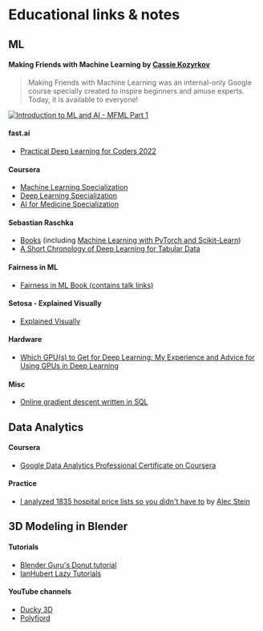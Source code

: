 # Educational links &amp; notes

## ML

#### Making Friends with Machine Learning by [Cassie Kozyrkov](https://twitter.com/quaesita "Cassie's Twitter")

> Making Friends with Machine Learning was an internal-only Google course specially created to inspire beginners and amuse experts. Today, it is available to everyone!

[![Introduction to ML and AI - MFML Part 1](https://img.youtube.com/vi/lYWt-aCnE2U/0.jpg)](https://www.youtube.com/watch?v=lYWt-aCnE2U "Introduction to ML and AI - MFML Part 1")

#### fast.ai

- [Practical Deep Learning for Coders 2022](https://www.fast.ai/2022/07/21/dl-coders-22/)

#### Coursera

- [Machine Learning Specialization](https://www.coursera.org/specializations/machine-learning-introduction?#courses)
- [Deep Learning Specialization](https://www.coursera.org/specializations/deep-learning)
- [AI for Medicine Specialization](https://www.coursera.org/specializations/ai-for-medicine?)

#### Sebastian Raschka

- [Books](https://sebastianraschka.com/books/) (including [Machine Learning with PyTorch and Scikit-Learn](https://sebastianraschka.com/blog/2022/ml-pytorch-book.html))
- [A Short Chronology of Deep Learning for Tabular Data](https://sebastianraschka.com/blog/2022/deep-learning-for-tabular-data.html)

#### Fairness in ML

- [Fairness in ML Book (contains talk links)](https://fairmlbook.org/)

#### Setosa - Explained Visually

- [Explained Visually](https://setosa.io/ev/)

#### Hardware

- [Which GPU(s) to Get for Deep Learning: My Experience and Advice for Using GPUs in Deep Learning](https://timdettmers.com/2023/01/16/which-gpu-for-deep-learning/)

#### Misc

- [Online gradient descent written in SQL](https://maxhalford.github.io/blog/ogd-in-sql/)

## Data Analytics

#### Coursera
- [Google Data Analytics Professional Certificate on Coursera](https://www.coursera.org/professional-certificates/google-data-analytics#courses)

#### Practice
- [I analyzed 1835 hospital price lists so you didn't have to](https://www.dolthub.com/blog/2022-07-01-hospitals-compliance/) by [Alec Stein](https://www.dolthub.com/team#alec)

## 3D Modeling in Blender

#### Tutorials
- [Blender Guru's Donut tutorial](https://www.youtube.com/watch?v=nIoXOplUvAw)
- [IanHubert Lazy Tutorials](https://www.youtube.com/watch?v=U1f6NDCttUY&list=PL4Dq5VyfewIxxjzS34k2NES_PuDUIjRcY)

#### YouTube channels
- [Ducky 3D](https://www.youtube.com/channel/UCuNhGhbemBkdflZ1FGJ0lUQ/videos)
- [Polyfjord](https://www.youtube.com/c/Polyfjord/videos)

